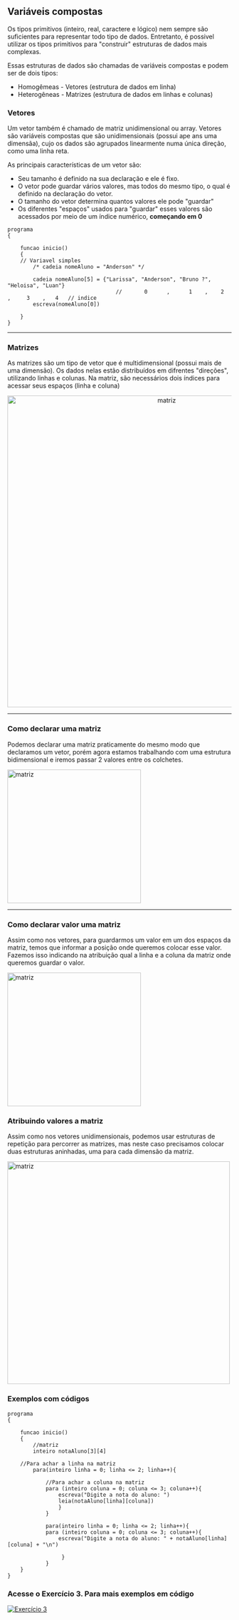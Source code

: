 ## Variáveis compostas

Os tipos primitivos (inteiro, real, caractere e lógico) nem sempre são suficientes para representar todo tipo de dados. 
Entretanto, é possivel utilizar os tipos primitivos para "construir" estruturas de dados mais complexas.

Essas estruturas de dados são chamadas de variáveis compostas e podem ser de dois tipos:
- Homogêmeas - Vetores (estrutura de dados em linha)
- Heterogêneas - Matrizes (estrutura de dados em linhas e colunas)

### Vetores 

Um vetor também é chamado de matriz unidimensional ou array. Vetores são variáveis compostas que são unidimensionais (possui ape
ans uma dimensãa), cujo os dados são agrupados linearmente numa única direção, como uma linha reta.

As principais características de um vetor são:
- Seu tamanho é definido na sua declaração e ele é fixo.
- O vetor pode guardar vários valores, mas todos do mesmo tipo, o qual é definido na declaração do vetor.
- O tamanho do vetor determina quantos valores ele pode "guardar"
- Os diferentes "espaços" usados para "guardar" esses valores são acessados por meio de um índice numérico, **começando em 0**

```portugol
programa
{
	
	funcao inicio()
	{
    // Variavel simples 
		/* cadeia nomeAluno = "Anderson" */

		cadeia nomeAluno[5] = {"Larissa", "Anderson", "Bruno ?", "Heloisa", "Luan"}
                                  //       0      ,      1    ,    2     ,     3    ,   4   // indice
		escreva(nomeAluno[0])
		
	}
}

````

---

### Matrizes

As matrizes são um tipo de vetor que é multidimensional (possui mais de uma dimensão). Os dados nelas estão distribuídos em 
difrentes "direções", utilizando linhas e colunas.
Na matriz, são necessários dois índices para acessar seus espaços (linha e coluna)

<div align="center">
    <img 
        alt="matriz" 
        title="matriz"
        width="700px" 
        src="https://github.com/user-attachments/assets/868a4f85-50ac-4033-8983-da3b6ba18123"
    />
</div>

---

### Como declarar uma matriz

Podemos declarar uma matriz praticamente do mesmo modo que declaramos um vetor, porém agora estamos trabalhando com uma estrutura
bidimensional e iremos passar 2 valores entre os colchetes.

<img 
    alt="matriz" 
    title="matriz"
    width="300px" 
    src="https://github.com/user-attachments/assets/7ba042ba-6a05-45e0-ac44-66c8b171f0ee"
/>

---

### Como declarar valor uma matriz 

Assim como nos vetores, para guardarmos um valor em um dos espaços da matriz, temos que informar a posição onde queremos colocar 
esse valor. Fazemos isso indicando na atribuição qual a linha e a coluna da matriz onde queremos guardar o valor. 

<img 
    alt="matriz" 
    title="matriz"
    width="300px" 
    src="https://github.com/user-attachments/assets/77628202-c268-4039-bdab-ce560227095b"
/>

### Atribuindo valores a matriz

Assim como nos vetores unidimensionais, podemos usar estruturas de repetição para percorrer as matrizes, mas neste caso precisamos
colocar duas estruturas aninhadas, uma para cada dimensão da matriz.

<img 
    alt="matriz" 
    title="matriz"
    width="500px" 
    src="https://github.com/user-attachments/assets/e701bcf6-8e43-421c-b7a3-cf294d55c2a8"
/>

### Exemplos com códigos

```portugol
programa
{
	
	funcao inicio()
	{
		//matriz
		inteiro notaAluno[3][4]

    //Para achar a linha na matriz 
		para(inteiro linha = 0; linha <= 2; linha++){

			//Para achar a coluna na matriz
			para (inteiro coluna = 0; coluna <= 3; coluna++){
				escreva("Digite a nota do aluno: ")
				leia(notaAluno[linha][coluna])
				}
			}

			para(inteiro linha = 0; linha <= 2; linha++){
			para (inteiro coluna = 0; coluna <= 3; coluna++){
				escreva("Digite a nota do aluno: " + notaAluno[linha][coluna] + "\n")
				
			     }
			}
	}
}

````
### Acesse o Exercício 3. Para mais exemplos em código

[![Exercício 3](https://img.shields.io/badge/Exerc%C3%ADcio%203-Acessar%20Reposit%C3%B3rio-blue
)](https://github.com/Brun1oo/Senac-logica-de-programacao-portugol/blob/main/exerc%C3%ADcios/Exerc%C3%ADcio3.md)
